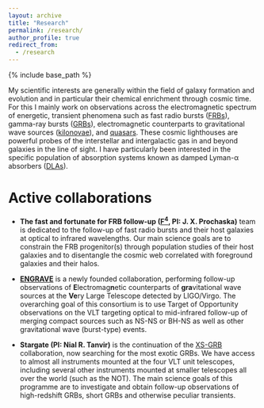 ```yaml
---
layout: archive
title: "Research"
permalink: /research/
author_profile: true
redirect_from:
  - /research
---
```


{% include base_path %}

My scientific interests are generally within the field of galaxy formation and
evolution and in particular their chemical enrichment through cosmic time. For
this I mainly work on observations across the electromagnetic spectrum of
energetic, transient phenomena such as fast radio bursts ([FRBs](frbs.md)),
gamma-ray bursts ([GRBs](grbs.md)), electromagnetic counterparts to
gravitational wave sources ([kilonovae](kilonovae.md)), and
[quasars](quasars.md).
These cosmic lighthouses are powerful probes of the interstellar and
intergalactic gas in and beyond galaxies in the line of sight. I have
particularly been interested in the specific population of absorption systems
known as damped Lyman-α absorbers ([DLAs](dlas.md)).


Active collaborations
======
* **The fast and fortunate for FRB follow-up
([F<sup>4</sup>](https://sites.google.com/ucolick.org/f-4), PI: J. X. Prochaska)** 
team is dedicated to the follow-up of fast radio bursts and their host galaxies
at optical to infrared wavelengths. Our main science goals are to constrain the
FRB progenitor(s) through population studies of their host galaxies and to
disentangle the cosmic web correlated with foreground galaxies and their halos.

* **[ENGRAVE](http://www.engrave-eso.org)** is a newly founded collaboration,
performing follow-up observations of **E**lectromag**n**etic counterparts of
**gra**vitational wave sources at the **Ve**ry Large Telescope detected by
LIGO/Virgo. The overarching goal of this consortium is to use Target of
Opportunity observations on the VLT targeting optical to mid-infrared follow-up
of merging compact sources such as NS-NS or BH-NS as well as other
gravitational wave (burst-type) events. 

* **Stargate (PI: Nial R. Tanvir)** is the continuation of the [XS-GRB](https://ui.adsabs.harvard.edu/abs/2019A%26A...623A..92S/abstract)
collaboration, now searching for the most exotic GRBs. We have access to
almost all instruments mounted at the four VLT unit telescopes, including
several other instruments mounted at smaller telescopes all over the world
(such as the NOT). The main science goals of this programme are to investigate
and obtain follow-up observations of high-redshift GRBs, short GRBs and
otherwise peculiar transients.
